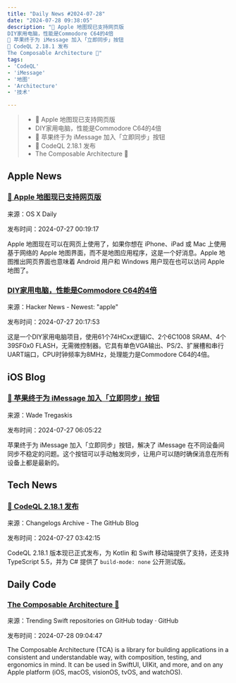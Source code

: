 ```yaml
---
title: "Daily News #2024-07-28"
date: "2024-07-28 09:38:05"
description: "🎉 Apple 地图现已支持网页版
DIY家用电脑，性能是Commodore C64的4倍
🎉 苹果终于为 iMessage 加入「立即同步」按钮
🎉 CodeQL 2.18.1 发布
The Composable Architecture 🧩"
tags: 
- 'CodeQL'
- 'iMessage'
- '地图'
- 'Architecture'
- '技术'

---
```


> - 🎉 Apple 地图现已支持网页版
> - DIY家用电脑，性能是Commodore C64的4倍
> - 🎉 苹果终于为 iMessage 加入「立即同步」按钮
> - 🎉 CodeQL 2.18.1 发布
> - The Composable Architecture 🧩

## Apple News

### [🎉 Apple 地图现已支持网页版](https://osxdaily.com/2024/07/26/access-use-apple-maps-on-the-web/)

来源：OS X Daily

发布时间：2024-07-27 00:19:17

Apple 地图现在可以在网页上使用了，如果你想在 iPhone、iPad 或 Mac 上使用基于网络的 Apple 地图界面，而不是地图应用程序，这是一个好消息。Apple 地图推出网页界面也意味着 Android 用户和 Windows 用户现在也可以访问 Apple 地图了。

### [DIY家用电脑，性能是Commodore C64的4倍](https://github.com/slu4coder/Minimal-64x4-Home-Computer)

来源：Hacker News - Newest: "apple"

发布时间：2024-07-27 20:17:53

这是一个DIY家用电脑项目，使用61个74HCxx逻辑IC、2个6C1008 SRAM、4个39SF0x0 FLASH，无需微控制器。它具有单色VGA输出、PS/2、扩展槽和串行UART端口，CPU时钟频率为8MHz，处理能力是Commodore C64的4倍。

## iOS Blog

### [🎉 苹果终于为 iMessage 加入「立即同步」按钮](https://wadetregaskis.com/sync-now/)

来源：Wade Tregaskis

发布时间：2024-07-27 06:05:22

苹果终于为 iMessage 加入「立即同步」按钮，解决了 iMessage 在不同设备间同步不稳定的问题。这个按钮可以手动触发同步，让用户可以随时确保消息在所有设备上都是最新的。

## Tech News

### [🎉 CodeQL 2.18.1 发布](https://github.blog/changelog/2024-07-26-codeql-2-18-1-kotlin-swift-mobile-support-is-generally-available-typescript-5-5-support-c-build-mode-none-public-beta)

来源：Changelogs Archive - The GitHub Blog

发布时间：2024-07-27 03:42:15

CodeQL 2.18.1 版本现已正式发布，为 Kotlin 和 Swift 移动端提供了支持，还支持 TypeScript 5.5，并为 C# 提供了 `build-mode: none` 公开测试版。

## Daily Code

### [The Composable Architecture 🧩](https://github.com/pointfreeco/swift-composable-architecture)

来源：Trending Swift repositories on GitHub today · GitHub

发布时间：2024-07-28 09:04:47

The Composable Architecture (TCA) is a library for building applications in a consistent and understandable way, with composition, testing, and ergonomics in mind. It can be used in SwiftUI, UIKit, and more, and on any Apple platform (iOS, macOS, visionOS, tvOS, and watchOS).
